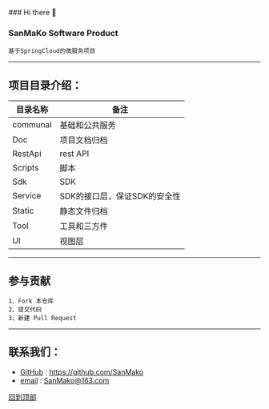 <span id="top">### Hi there 👋<span>


<!--
**SanMako/SanMako** is a ✨ _special_ ✨ repository because its `README.md` (this file) appears on your GitHub profile.

Here are some ideas to get you started:

- 🔭 I’m currently working on ...
- 🌱 I’m currently learning ...
- 👯 I’m looking to collaborate on ...
- 🤔 I’m looking for help with ...
- 💬 Ask me about ...
- 📫 How to reach me: ...
- 😄 Pronouns: ...
- ⚡ Fun fact: ...
-->

### SanMaKo Software Product

    基于SpringCloud的微服务项目

---------------------------------------------------------------------

## 项目目录介绍：

| 目录名称 | 备注
   | --------- | -------------
| communal | 基础和公共服务
| Doc | 项目文档归档
| RestApi | rest API
| Scripts | 脚本
| Sdk | SDK
| Service | SDK的接口层，保证SDK的安全性
| Static | 静态文件归档
| Tool | 工具和三方件
| UI | 视图层

---------------------------------------------------------------------

## 参与贡献

    1、Fork 本仓库
    2、提交代码
    3、新建 Pull Request

---------------------------------------------------------------------

## 联系我们：

* [GitHub](https://github.com/SanMako)
  :  <https://github.com/SanMako>
* [email](SanMako@163.com)
  :  SanMako@163.com

[回到顶部](#top)